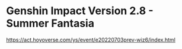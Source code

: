 # Genshin Impact Version 2.8 - Summer Fantasia
https://act.hoyoverse.com/ys/event/e20220703prev-wiz6/index.html